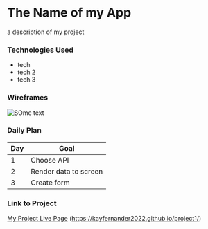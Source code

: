 # The Name of my App

a description of my project

### Technologies Used

- tech
- tech 2
- tech 3


### Wireframes

![SOme text](https://i.ytimg.com/vi/mRf3-JkwqfU/mqdefault.jpg)


### Daily Plan

|Day|Goal|
|----|----|
| 1 | Choose API |
| 2 | Render data to screen |
| 3 | Create form |

### Link to Project
[My Project Live Page](https://project1-xi-one.vercel.app/)
(https://kayfernander2022.github.io/project1/)